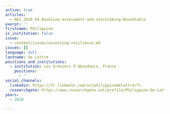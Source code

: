 ```yaml
---
active: true
articles:
  - RES_2020_04_Baseline-assessment-and-stocktaking-Roundtable
exerpt: ''
firstname: Philippine
is_institution: false
issue:
  - content/issues/assessing-resilience.md
issues: []
language: null
lastname: de Lattre
positions_and_institutions:
  - institution: Les Greniers d'Abondance, France
    positions:
      - ''
social_channels:
  linkedin: https://fr.linkedin.com/in/philippinedelattre/fr
  researchgate: https://www.researchgate.net/profile/Philippine-De-Lattre
years:
  - 2020

---
```

